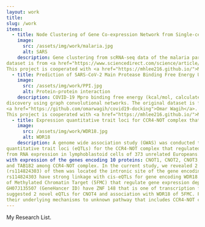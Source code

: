 ```yaml
---
layout: work
title:
slug: /work
items:
  - title: Node Clustering of Gene Co-expression Network from Single-cell RNA Sequencing Using Node2Vec
    image:
      src: /assets/img/work/malaria.jpg
      alt: SARS
    description: Gene clustering from scRNA-seq data of the malaria parasite for life cycle analysis. The original 
dataset is from <a href="https://www.sciencedirect.com/science/article/pii/S0014482718306438?via%3Dihub">Ngara et al.</a>. 
This project is cooperated with <a href="https://mhlee216.github.io/">MyeongHoon Lee</a>, TaeGyu Ha.
  - title: Prediction of SARS-CoV-2 Main Protease Binding Free Energy Using Graph Convolutional Networks 
    image:
      src: /assets/img/work/PPI.jpg
      alt: Protein-protein interaction
    description: COVID-19 Mpro binding free energy (kcal/mol, calculated by AutoDock Vina) prediction for fast drug 
discovery using graph convolutional networks. The original dataset is from 
<a href="https://github.com/omarwagih/covid19-docking">Omar Wagih</a>. 
This project is cooperated with <a href="https://mhlee216.github.io/">MyeongHoon Lee</a>.
  - title: Expression quantitative trait loci for CCR4-NOT complex that regulate global gene expression 
    image:
      src: /assets/img/work/WDR18.jpg
      alt: WDR18
    description: A genome wide association study (GWAS) was conducted to identify expression 
quantitative trait loci (eQTLs) for the CCR4-NOT complex that regulated gene expression at all steps. Data derived 
from RNA expression in lymphoblastoid cells of 373 unrelated Europeans. We analyzed the genetic associations of SNPs 
with expression of the genes encoding 10 proteins: CNOT1, CNOT2, CNOT3, CNOT4, CCR4a, CAF1, CAF40, CNOT10, CNOT11, 
and TAB182 among CCR4-NOT complex. In the current study, we revealed 2 eQTLs associated with CNOT4 (P < ). One 
(rs114824303) of them was located the intronic site of the gene encoding WD Repeat Domain 18 (WDR18). And then 
rs114824303 have strong linkage with cis-eQTLs for gene encoding WDR18. WDR18 is well known subunit of Five Friends 
of Methylated Chromatin Target (5FMC) that regulate gene expression dependent with ZNF148. CNOT4 target Promoter 
GH07J135507 (GeneHancer ID) have ZNF 148 that is one of transcription factor binding sites. The current study 
suggested 2 novel eQTLs for CNOT4 and association with WDR18 of 5FMC. Further studies are required to understand 
their underlying mechanisms to unknown pathway that includes CCR4-NOT complex and 5FMC complex.
---
```


My Research List.
<br />
<br />